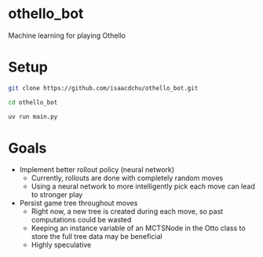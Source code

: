 # othello_bot
Machine learning for playing Othello

# Setup
```bash
git clone https://github.com/isaacdchu/othello_bot.git
```
```bash
cd othello_bot
```
```bash
uv run main.py
```

# Goals
- Implement better rollout policy (neural network)
    - Currently, rollouts are done with completely random moves
    - Using a neural network to more intelligently pick each move can lead to stronger play
- Persist game tree throughout moves
    - Right now, a new tree is created during each move, so past computations could be wasted
    - Keeping an instance variable of an MCTSNode in the Otto class to store the full tree data may be beneficial
    - Highly speculative
